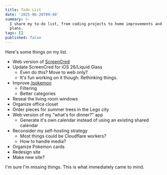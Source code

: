 ```yaml
---
title: Todo List
date: '2025-06-20T09:40'
summary: >-
  I share my to-do list, from coding projects to home improvements and Lego
  plans.
tags: []
published: false
---
```

Here's some things on my list.

- Web version of [ScreenCred](https://screencred.app)
- Update ScreenCred for iOS 26/Liquid Glass
	- Even do this? Move to web only?
	- It's fun working on it though. Rethinking things.
- Improve [/pokemon](https://samwarnick.com/pokemon)
	- Filtering
	- Better categories
- Reseal the living room windows
- Organize office closet
- Order pieces for summer trees in the Lego city
- Web version of my "what's for dinner?" app
	- Generate it's own calendar instead of using an existing shared calendar
- Reconsider my self-hosting strategy
	- Most things could be Cloudflare workers?
	- How to handle media?
- Organize Pokemon cards
- Redesign site
- Make new site?

I'm sure I'm missing things. This is what immediately came to mind.
